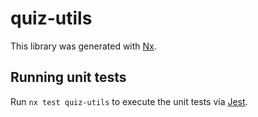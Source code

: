 # quiz-utils

This library was generated with [Nx](https://nx.dev).

## Running unit tests

Run `nx test quiz-utils` to execute the unit tests via [Jest](https://jestjs.io).
